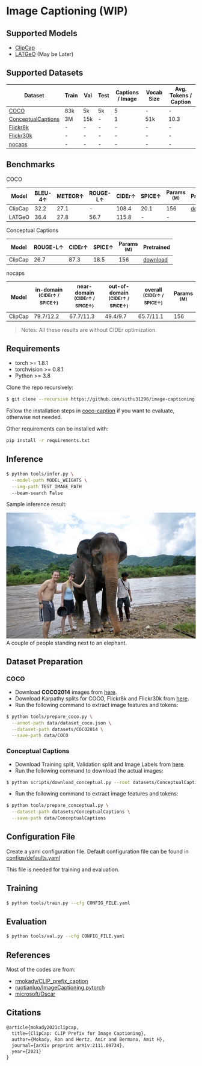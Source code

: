 # Image Captioning (WIP)


## Supported Models

* [ClipCap](https://arxiv.org/abs/2111.09734)
* [LATGeO](https://arxiv.org/abs/2109.07799) (May be Later)

## Supported Datasets

Dataset | Train | Val | Test | Captions / Image | Vocab Size | Avg. Tokens / Caption
--- | --- | --- | --- | --- | --- | ---
[COCO](https://cocodataset.org/#home) | 83k | 5k | 5k | 5 | - | -
[ConceptualCaptions](https://ai.google.com/research/ConceptualCaptions) | 3M | 15k | - | 1 | 51k | 10.3
[Flickr8k](https://forms.illinois.edu/sec/1713398) | - | - | - | - | - | -
[Flickr30k](http://shannon.cs.illinois.edu/DenotationGraph/) | - | - | - | - | - | -
[nocaps](https://nocaps.org/) | - | - | - | - | - | -

## Benchmarks

COCO

Model | BLEU-4↑ | METEOR↑ | ROUGE-L↑ | CIDEr↑ | SPICE↑ | Params <br><sup>(M) | Pretrained
--- | --- | --- | --- | --- | --- | --- | --- 
ClipCap | 32.2 | 27.1 | - | 108.4 | 20.1 | 156 | [download](https://drive.google.com/file/d/1IdaBtMSvtyzF0ByVaBHtvM0JYSXRExRX/view?usp=sharing)
LATGeO | 36.4 | 27.8 | 56.7 | 115.8 | - | -

Conceptual Captions

Model | ROUGE-L↑ | CIDEr↑ | SPICE↑ | Params <br><sup>(M) | Pretrained
--- | --- | --- | --- | --- | ---
ClipCap | 26.7 | 87.3 | 18.5 | 156 | [download](https://drive.google.com/file/d/14pXWwB4Zm82rsDdvbGguLfx9F8aM7ovT/view?usp=sharing)

nocaps

Model | in-domain <br><sup>(CIDEr↑ / SPICE↑) | near-domain <br><sup>(CIDEr↑ / SPICE↑) | out-of-domain <br><sup>(CIDEr↑ / SPICE↑) | overall <br><sup>(CIDEr↑ / SPICE↑) | Params <br><sup>(M)
--- | --- | --- | --- | --- | ---
ClipCap | 79.7/12.2 | 67.7/11.3 | 49.4/9.7 | 65.7/11.1 | 156

> Notes: All these results are without CIDEr optimization.

## Requirements

* torch >= 1.8.1
* torchvision >= 0.8.1
* Python >= 3.8

Clone the repo recursively:

```bash
$ git clone --recursive https://github.com/sithu31296/image-captioning.git
```

Follow the installation steps in [coco-caption](https://github.com/sithu31296/coco-caption) if you want to evaluate, otherwise not needed.

Other requirements can be installed with:

```bash
pip install -r requirements.txt
```


## Inference

```bash
$ python tools/infer.py \
  --model-path MODEL_WEIGHTS \
  --img-path TEST_IMAGE_PATH
  --beam-search False
```

Sample inference result:

![test](assets/test.jpg)
A couple of people standing next to an elephant.


## Dataset Preparation

### COCO

* Download **COCO2014** images from [here](https://cocodataset.org/#download).
* Download Karpathy splits for COCO, Flickr8k and Flickr30k from [here](http://cs.stanford.edu/people/karpathy/deepimagesent/caption_datasets.zip).
* Run the following command to extract image features and tokens:

```bash
$ python tools/prepare_coco.py \
  --annot-path data/dataset_coco.json \
  --dataset-path datasets/COCO2014 \
  --save-path data/COCO
```

### Conceptual Captions

* Download Training split, Validation split and Image Labels from [here](https://ai.google.com/research/ConceptualCaptions/download).
* Run the following command to download the actual images:

```bash
$ python scripts/download_conceptual.py --root datasets/ConceptualCaptions
```

* Run the following command to extract image features and tokens:

```bash
$ python tools/prepare_conceptual.py \
  --dataset-path datasets/ConceptualCaptions \
  --save-path data/ConceptualCaptions
```

## Configuration File

Create a yaml configuration file. Default configuration file can be found in [configs/defaults.yaml](configs/defaults.yaml)

This file is needed for training and evaluation.

## Training

```bash
$ python tools/train.py --cfg CONFIG_FILE.yaml
```

## Evaluation

```bash
$ python tools/val.py --cfg CONFIG_FILE.yaml
```

## References

Most of the codes are from:

* [rmokady/CLIP_prefix_caption](https://github.com/rmokady/CLIP_prefix_caption)
* [ruotianluo/ImageCaptioning.pytorch](https://github.com/ruotianluo/ImageCaptioning.pytorch)
* [microsoft/Oscar](https://github.com/microsoft/Oscar)

## Citations

```
@article{mokady2021clipcap,
  title={ClipCap: CLIP Prefix for Image Captioning},
  author={Mokady, Ron and Hertz, Amir and Bermano, Amit H},
  journal={arXiv preprint arXiv:2111.09734},
  year={2021}
}

```